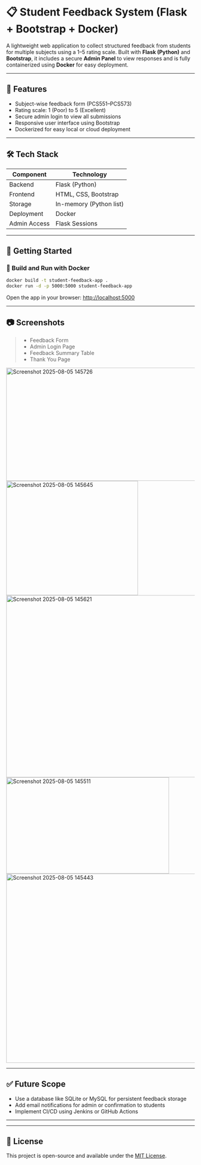 
# 📋 Student Feedback System (Flask + Bootstrap + Docker)

A lightweight web application to collect structured feedback from students for multiple subjects using a 1–5 rating scale. Built with **Flask (Python)** and **Bootstrap**, it includes a secure **Admin Panel** to view responses and is fully containerized using **Docker** for easy deployment.

---

## 🔧 Features
- Subject-wise feedback form (PCS551–PCS573)
- Rating scale: 1 (Poor) to 5 (Excellent)
- Secure admin login to view all submissions
- Responsive user interface using Bootstrap
- Dockerized for easy local or cloud deployment

---

## 🛠 Tech Stack
| Component     | Technology         |
|---------------|--------------------|
| Backend       | Flask (Python)     |
| Frontend      | HTML, CSS, Bootstrap |
| Storage       | In-memory (Python list) |
| Deployment    | Docker             |
| Admin Access  | Flask Sessions     |

---

## 🚀 Getting Started

### 🔨 Build and Run with Docker
```bash
docker build -t student-feedback-app .
docker run -d -p 5000:5000 student-feedback-app
```

Open the app in your browser: [http://localhost:5000](http://localhost:5000)

---

## 📷 Screenshots


> - Feedback Form
> - Admin Login Page
> - Feedback Summary Table
> - Thank You Page
<img width="1174" height="302" alt="Screenshot 2025-08-05 145726" src="https://github.com/user-attachments/assets/53e3cee1-1878-4e16-96ab-89445b86c2b8" />
<img width="352" height="305" alt="Screenshot 2025-08-05 145645" src="https://github.com/user-attachments/assets/703b7fc6-3fe0-4f2a-89e7-dafec4b6f399" />
<img width="1131" height="486" alt="Screenshot 2025-08-05 145621" src="https://github.com/user-attachments/assets/18ec4863-e6f9-48a7-8975-d61f3d093606" />
<img width="435" height="257" alt="Screenshot 2025-08-05 145511" src="https://github.com/user-attachments/assets/b1feb743-64c4-4ae9-b28e-e5e8b5d36c77" />
<img width="1140" height="505" alt="Screenshot 2025-08-05 145443" src="https://github.com/user-attachments/assets/cd1f70c4-5b77-494a-bb41-45fee1729e5c" />


---

## ✅ Future Scope
- Use a database like SQLite or MySQL for persistent feedback storage
- Add email notifications for admin or confirmation to students
- Implement CI/CD using Jenkins or GitHub Actions

---



---

## 📄 License
This project is open-source and available under the [MIT License](LICENSE).
